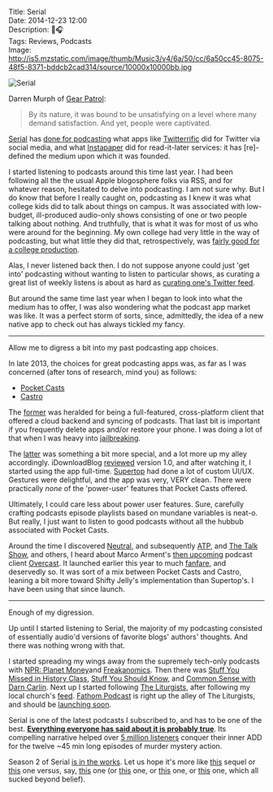 Title: Serial  
Date: 2014-12-23 12:00  
Description: 📱🎧  
Tags: Reviews, Podcasts  
Image: http://is5.mzstatic.com/image/thumb/Music3/v4/6a/50/cc/6a50cc45-8075-48f5-8371-bddcb2cad314/source/10000x10000bb.jpg  

![Serial][serial]

Darren Murph of [Gear Patrol][gearpatrol]:

> By its nature, it was bound to be unsatisfying on a level where many demand satisfaction. And yet, people were captivated.

[Serial][serialpodcast] has [done for podcasting][theverge] what apps like [Twitterrific][twitterrific] did for Twitter via social media, and what [Instapaper][instapaper] did for read-it-later services: it has [re]-defined the medium upon which it was founded. 

I started listening to podcasts around this time last year. I had been following all the the usual Apple blogosphere folks via RSS, and for whatever reason, hesitated to delve into podcasting. I am not sure why. But I do know that before I really caught on, podcasting as I knew it was what college kids did to talk about things on campus. It was associated with low-budget, ill-produced audio-only shows consisting of one or two people talking about nothing. And truthfully, that is what it was for most of us who were around for the beginning. My own college had very little in the way of podcasting, but what little they did that, retrospectively, was [fairly good for a college production][apple].

Alas, I never listened back then. I do not suppose anyone could just 'get into' podcasting without wanting to listen to particular shows, as curating a great list of weekly listens is about as hard as [curating one's Twitter feed](/2014/2/3/how-to-clean-up-your-twitter-feed). 

But around the same time last year when I began to look into what the medium has to offer, I was also wondering what the podcast app market was like. It was a perfect storm of sorts, since, admittedly, the idea of a new native app to check out has always tickled my fancy. 

***

Allow me to digress a bit into my past podcasting app choices.

In late 2013, the choices for great podcasting apps was, as far as I was concerned (after tons of research, mind you) as follows:

* [Pocket Casts][apple 2]
* [Castro][apple 3]

The [former][shiftyjelly] was heralded for being a full-featured, cross-platform client that offered a cloud backend and syncing of podcasts. That last bit is important if you frequently delete apps and/or restore your phone. I was doing a lot of that when I was heavy into [jailbreaking][jb]. 

The [latter][castro] was something a bit more special, and a lot more up my alley accordingly. iDownloadBlog [reviewed][idownloadblog] version 1.0, and after watching it, I started using the app full-time. [Supertop][supertop] had done a lot of custom UI/UX. Gestures were delightful, and the app was very, VERY clean. There were practically *none* of the 'power-user' features that Pocket Casts offered.

Ultimately, I could care less about power user features. Sure, carefully crafting podcasts episode playlists based on mundane variables is neat-o. But really, I just want to listen to good podcasts without all the hubbub associated with Pocket Casts. 

Around the time I discovered [Neutral][neutral], and subsequently [ATP][atp], and [The Talk Show][daringfireball], and others, I heard about Marco Arment's [then upcoming][marco] podcast client [Overcast][overcast]. It launched earlier this year to much [fanfare][macstories], and deservedly so. It was sort of a mix between Pocket Casts and Castro, leaning a bit more toward Shifty Jelly's implementation than Supertop's. I have been using that since launch.

***

Enough of my digression.

Up until I started listening to Serial, the majority of my podcasting consisted of essentially audio'd versions of favorite blogs' authors' thoughts. And there was nothing wrong with that. 

I started spreading my wings away from the supremely tech-only podcasts with [NPR: Planet Money][npr]and [Freakanomics][freakonomics]. Then there was [Stuff You Missed in History Class][missedinhistory], [Stuff You Should Know][stuffyoushouldknow], and [Common Sense with Darn Carlin][dancarlin]. Next up I started following [The Liturgists][theliturgists], after following my local church's [feed][apple 4]. [Fathom Podcast][fathompodcast] is right up the alley of The Liturgists, and should be [launching soon][fathompodcast 2]. 

Serial is one of the latest podcasts I subscribed to, and has to be one of the best. **[Everything everyone has said about it is probably true][theverge 2]**. Its compelling narrative helped over [5 million listeners][theverge 3] conquer their inner ADD for the twelve ~45 min long episodes of murder mystery action. 

Season 2 of Serial [is in the works][serialpodcast 2]. Let us hope it's more like [this][wikipedia] sequel or [this][wikipedia 2] one versus, say, [this][wikipedia 3] one (or [this][wikipedia 4] one, or [this][wikipedia 5] one, or [this][wikipedia 6] one, which all sucked beyond belief).

[apple]: https://itunes.apple.com/us/podcast/pacific-union-college/id445640925?mt=2 "Pacific Union College's app on the App Store"
[apple 2]: https://itunes.apple.com/us/app/pocket-casts/id414834813?at=1l3vx9s "Pocket Casts in the App Store"
[apple 3]: https://itunes.apple.com/us/app/castro-high-fidelity-podcasts/id723142770?at=1l3vx9s "Castro in the App Store"
[apple 4]: https://itunes.apple.com/us/podcast/shadow-ministries/id687341706?at=1l3vx9s "Shadow Ministries podcast on iTunes"
[atp]: http://atp.fm/ "The Accidental Tech Podcast"
[castro]: http://castro.fm/ "Castro podcast app"
[dancarlin]: http://www.dancarlin.com/ "Dan Carlin's website"
[daringfireball]: http://daringfireball.net/thetalkshow/ "'The Talk Show,' with John Gruber"
[fathompodcast]: http://www.fathompodcast.com/ "Fathom Podcast"
[fathompodcast 2]: http://www.fathompodcast.com/blog/why-this-podcast-exists12182014 "Fathom Podcast blog post on why Fathom exists"
[freakonomics]: http://freakonomics.com/radio/ "'Freakonomics' podcast"
[gearpatrol]: http://gearpatrol.com/2014/12/22/serial-putting-longform-radio-back-map/ "Gear Patrol, on 'Serial'"
[idownloadblog]: http://www.idownloadblog.com/2013/12/13/castro-review/ "iDownloadBlog reviews Castro for iOS"
[instapaper]: https://www.instapaper.com/ "Instapaper"
[jb]: /2014/2/2/soft-remix-a-winterboard-theme-for-ios-7 "My post on an iOS jailbreak theme, Soft Remix"
[macstories]: http://www.macstories.net/reviews/overcast-review/ "Federico Viticci reviews Overcast"
[marco]: http://www.marco.org/2013/09/23/overcast-coming-soon "Marco Arment announces Overcast"
[missedinhistory]: http://www.missedinhistory.com/ "'Stuff You Missed in History' podcast"
[neutral]: http://neutral.fm/ "'Neutral' podcast"
[npr]: http://www.npr.org/blogs/money/127413729/podcast/ "NPR's 'Planet Money' podcast"
[overcast]: http://overcast.fm/ "Overcast"
[serial]: http://is5.mzstatic.com/image/thumb/Music3/v4/6a/50/cc/6a50cc45-8075-48f5-8371-bddcb2cad314/source/10000x10000bb.jpg "Serial"
[serialpodcast]: http://serialpodcast.org/ "Website for 'Serial'"
[serialpodcast 2]: http://serialpodcast.org/posts/2014/11/there-will-be-a-season-two-of-serial-thanks-to-everyone-who-donated "Serial announcing a second season"
[shiftyjelly]: http://www.shiftyjelly.com/android/pocketcasts "Shifty Jelly's product page for Pocket Casts"
[stuffyoushouldknow]: http://www.stuffyoushouldknow.com/ "'Stuff You Should Know' podcast"
[supertop]: http://supertop.co/ "Creators of Castro"
[theliturgists]: http://www.theliturgists.com/podcast "'The Liturgists' podcast"
[theverge]: http://www.theverge.com/2014/11/28/7302227/the-future-is-podcasts "The Verge on the future of podcasts"
[theverge 2]: http://www.theverge.com/tldr/2014/11/7/7172167/why-you-need-to-listen-to-serial-and-what-to-read-once-you-start "The Verge on why you should listen to 'Serial'"
[theverge 3]: http://www.theverge.com/2014/11/18/7241715/serial-breaks-itunes-record-for-fastest-podcast-to-reach-5-million "The Verge on Serial breaking iTunes record"
[twitterrific]: http://twitterrific.com/ios "Twitterrific for iOS"
[wikipedia]: http://en.wikipedia.org/wiki/The_Empire_Strikes_Back "Wikipedia: 'The Empire Strikes Back'"
[wikipedia 2]: http://en.wikipedia.org/wiki/The_Godfather_Part_II "Wikipedia: 'The Godfather'"
[wikipedia 3]: http://en.wikipedia.org/wiki/Men_in_Black_II "Wikipedia: 'Men in Black II'"
[wikipedia 4]: http://en.wikipedia.org/wiki/Star_Wars_Episode_I:_The_Phantom_Menace "Wikipedia: 'The Phantom Menace'"
[wikipedia 5]: http://en.wikipedia.org/wiki/Iron_Man_2 "Wikipedia: 'Iron Man 2'"
[wikipedia 6]: http://en.wikipedia.org/wiki/Batman_%26_Robin_(film) "Wikipedia: 'Batman and Robin' (film)"